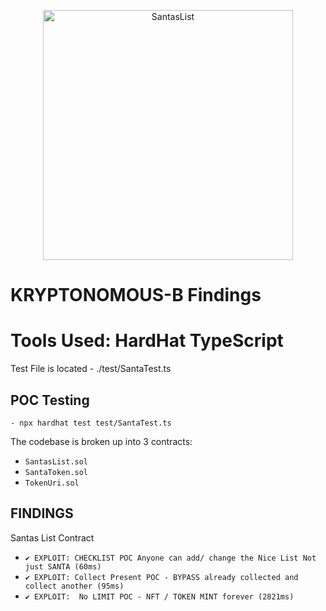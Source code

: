 <p align="center">
<img src="https://res.cloudinary.com/droqoz7lg/image/upload/v1700748703/image_720_transformed_720_djb9ly.png" width="400" alt="SantasList">
<br/>

# KRYPTONOMOUS-B Findings

# Tools Used:  HardHat TypeScript

Test File is located -  ./test/SantaTest.ts


## POC Testing

```
- npx hardhat test test/SantaTest.ts
```

The codebase is broken up into 3 contracts:
- `SantasList.sol` 
- `SantaToken.sol` 
- `TokenUri.sol`


## FINDINGS

 Santas List Contract
- `✔ EXPLOIT: CHECKLIST POC Anyone can add/ change the Nice List Not just SANTA (60ms)`
- `✔ EXPLOIT: Collect Present POC - BYPASS already collected and collect another (95ms)`
- `✔ EXPLOIT:  No LIMIT POC - NFT / TOKEN MINT forever (2821ms)`
